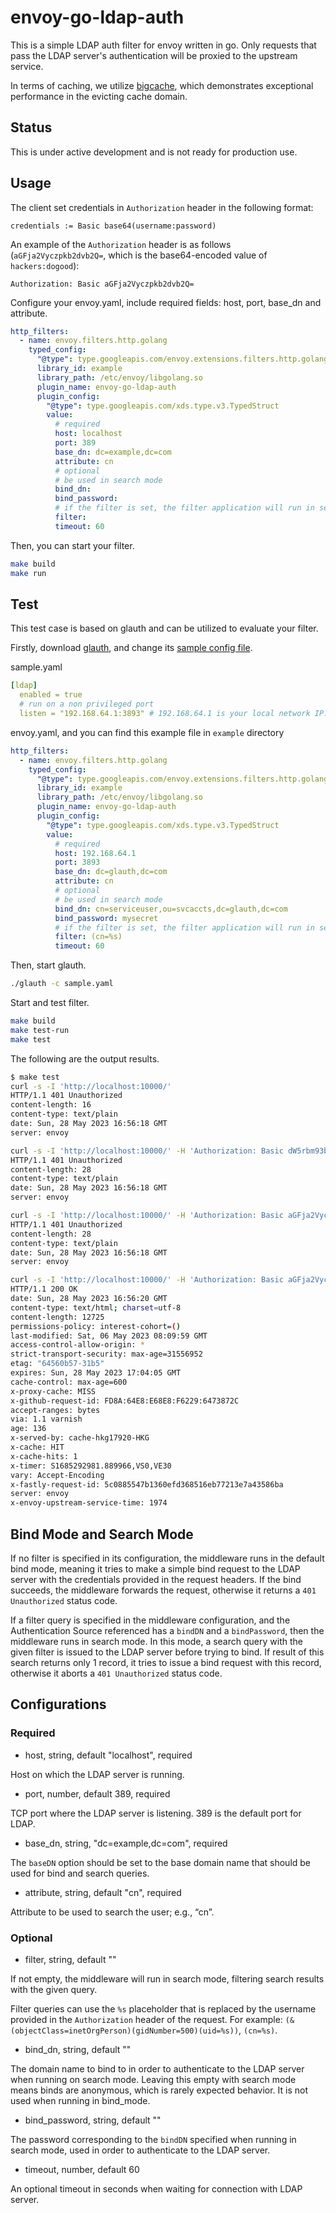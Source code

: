 envoy-go-ldap-auth
==================

This is a simple LDAP auth filter for envoy written in go. Only requests that pass the LDAP server's authentication will be proxied to the upstream service.

In terms of caching, we utilize [bigcache](https://github.com/allegro/bigcache), which demonstrates exceptional performance in the evicting cache domain.

## Status

This is under active development and is not ready for production use.

## Usage

The client set credentials in `Authorization` header in the following format:

```Plaintext
credentials := Basic base64(username:password)
```

An example of the `Authorization` header is as follows (`aGFja2Vyczpkb2dvb2Q=`, which is the base64-encoded value of `hackers:dogood`):

```Plaintext
Authorization: Basic aGFja2Vyczpkb2dvb2Q=
```

Configure your envoy.yaml, include required fields: host, port, base_dn and attribute.

```yaml
http_filters:
  - name: envoy.filters.http.golang
    typed_config:
      "@type": type.googleapis.com/envoy.extensions.filters.http.golang.v3alpha.Config
      library_id: example
      library_path: /etc/envoy/libgolang.so
      plugin_name: envoy-go-ldap-auth
      plugin_config:
        "@type": type.googleapis.com/xds.type.v3.TypedStruct
        value:
          # required
          host: localhost
          port: 389
          base_dn: dc=example,dc=com
          attribute: cn
          # optional
          # be used in search mode
          bind_dn: 
          bind_password: 
          # if the filter is set, the filter application will run in search mode.
          filter: 
          timeout: 60
```

Then, you can start your filter.

```bash
make build
make run 
```

## Test

This test case is based on glauth and can be utilized to evaluate your filter.

Firstly, download [glauth](https://github.com/glauth/glauth/releases), and change its [sample config file](https://github.com/glauth/glauth/blob/master/v2/sample-simple.cfg).

sample.yaml

```yaml
[ldap]
  enabled = true
  # run on a non privileged port
  listen = "192.168.64.1:3893" # 192.168.64.1 is your local network IP. Please synchronize it with envoy.yaml.
```

envoy.yaml, and you can find this example file in `example` directory

```yaml
http_filters:
  - name: envoy.filters.http.golang
    typed_config:
      "@type": type.googleapis.com/envoy.extensions.filters.http.golang.v3alpha.Config
      library_id: example
      library_path: /etc/envoy/libgolang.so
      plugin_name: envoy-go-ldap-auth
      plugin_config:
        "@type": type.googleapis.com/xds.type.v3.TypedStruct
        value:
          # required
          host: 192.168.64.1
          port: 3893
          base_dn: dc=glauth,dc=com
          attribute: cn
          # optional
          # be used in search mode
          bind_dn: cn=serviceuser,ou=svcaccts,dc=glauth,dc=com
          bind_password: mysecret
          # if the filter is set, the filter application will run in search mode.
          filter: (cn=%s)
          timeout: 60
```

Then, start glauth.

```bash
./glauth -c sample.yaml
```

Start and test filter.

```bash
make build
make test-run
make test
```

The following are the output results.

```bash
$ make test
curl -s -I 'http://localhost:10000/'
HTTP/1.1 401 Unauthorized
content-length: 16
content-type: text/plain
date: Sun, 28 May 2023 16:56:18 GMT
server: envoy

curl -s -I 'http://localhost:10000/' -H 'Authorization: Basic dW5rbm93bjpkb2dvb2Q=' # generated by `echo -n "unknown:dogood" | base64`
HTTP/1.1 401 Unauthorized
content-length: 28
content-type: text/plain
date: Sun, 28 May 2023 16:56:18 GMT
server: envoy

curl -s -I 'http://localhost:10000/' -H 'Authorization: Basic aGFja2Vyczp1bmtub3du' # generated by `echo -n "hackers:unknown" | base64`
HTTP/1.1 401 Unauthorized
content-length: 28
content-type: text/plain
date: Sun, 28 May 2023 16:56:18 GMT
server: envoy

curl -s -I 'http://localhost:10000/' -H 'Authorization: Basic aGFja2Vyczpkb2dvb2Q=' # generated by `echo -n "hackers:dogood" | base64`
HTTP/1.1 200 OK
date: Sun, 28 May 2023 16:56:20 GMT
content-type: text/html; charset=utf-8
content-length: 12725
permissions-policy: interest-cohort=()
last-modified: Sat, 06 May 2023 08:09:59 GMT
access-control-allow-origin: *
strict-transport-security: max-age=31556952
etag: "64560b57-31b5"
expires: Sun, 28 May 2023 17:04:05 GMT
cache-control: max-age=600
x-proxy-cache: MISS
x-github-request-id: FD8A:64E8:E68E8:F6229:6473872C
accept-ranges: bytes
via: 1.1 varnish
age: 136
x-served-by: cache-hkg17920-HKG
x-cache: HIT
x-cache-hits: 1
x-timer: S1685292981.889966,VS0,VE30
vary: Accept-Encoding
x-fastly-request-id: 5c0885547b1360efd368516eb77213e7a43586ba
server: envoy
x-envoy-upstream-service-time: 1974
```

## Bind Mode and Search Mode

If no filter is specified in its configuration, the middleware runs in the default bind mode, meaning it tries to make a simple bind request to the LDAP server with the credentials provided in the request headers. If the bind succeeds, the middleware forwards the request, otherwise it returns a `401 Unauthorized` status code.

If a filter query is specified in the middleware configuration, and the Authentication Source referenced has a `bindDN` and a `bindPassword`, then the middleware runs in search mode. In this mode, a search query with the given filter is issued to the LDAP server before trying to bind. If result of this search returns only 1 record, it tries to issue a bind request with this record, otherwise it aborts a `401 Unauthorized` status code.

## Configurations

### Required

- host, string, default "localhost", required

Host on which the LDAP server is running.

- port, number, default 389, required

TCP port where the LDAP server is listening. 389 is the default port for LDAP.

- base_dn, string, "dc=example,dc=com", required

The `baseDN` option should be set to the base domain name that should be used for bind and search queries.

- attribute, string, default "cn", required

Attribute to be used to search the user; e.g., “cn”.

### Optional

- filter, string, default ""

If not empty, the middleware will run in search mode, filtering search results with the given query.

Filter queries can use the `%s` placeholder that is replaced by the username provided in the `Authorization` header of the request. For example: `(&(objectClass=inetOrgPerson)(gidNumber=500)(uid=%s))`, `(cn=%s)`.

- bind_dn, string, default ""

The domain name to bind to in order to authenticate to the LDAP server when running on search mode. Leaving this empty with search mode means binds are anonymous, which is rarely expected behavior. It is not used when running in bind_mode.

- bind_password, string, default ""

The password corresponding to the `bindDN` specified when running in search mode, used in order to authenticate to the LDAP server.


- timeout, number, default 60

An optional timeout in seconds when waiting for connection with LDAP server.

